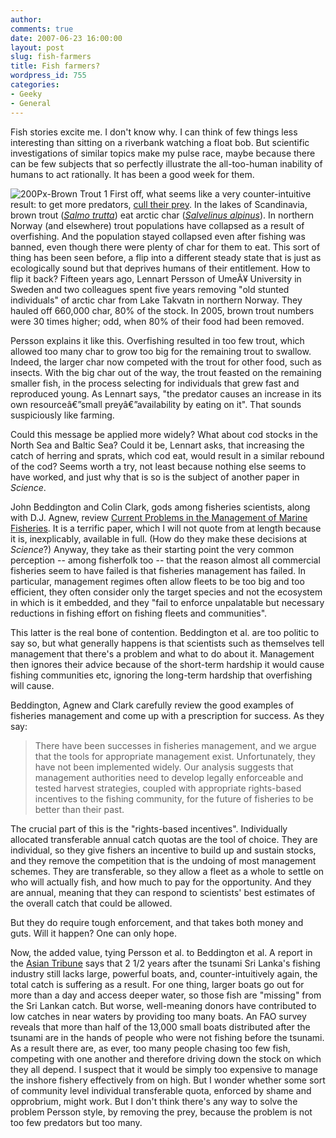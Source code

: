 ```yaml
---
author:
comments: true
date: 2007-06-23 16:00:00
layout: post
slug: fish-farmers
title: Fish farmers?
wordpress_id: 755
categories:
- Geeky
- General
---
```


Fish stories excite me. I don't know why. I can think of few things less interesting than sitting on a riverbank watching a float bob. But scientific investigations of similar topics make my pulse race, maybe because there can be few subjects that so perfectly illustrate the all-too-human inability of humans to act rationally. It has been a good week for them.

![200Px-Brown Trout 1](http://jeremycherfas.net/uploads/200px-Brown_trout_1.jpg) First off, what seems like a very counter-intuitive result: to get more predators, [cull their prey](http://www.sciencemag.org/cgi/content/short/316/5832/1743). In the lakes of Scandinavia, brown trout (_[Salmo trutta](http://en.wikipedia.org/wiki/Brown_trout)_) eat arctic char (_[Salvelinus alpinus](http://en.wikipedia.org/wiki/Arctic_char)_). In northern Norway (and elsewhere) trout populations have collapsed as a result of overfishing. And the population stayed collapsed even after fishing was banned, even though there were plenty of char for them to eat. This sort of thing has been seen before, a flip into a different steady state that is just as ecologically sound but that deprives humans of their entitlement. How to flip it back?  Fifteen years ago, Lennart Persson of UmeÃ¥ University in Sweden and two colleagues spent five years removing "old stunted individuals" of arctic char from Lake Takvatn in northern Norway. They hauled off 660,000 char, 80% of the stock. In 2005, brown trout numbers were 30 times higher; odd, when 80% of their food had been removed.

Persson explains it like this. Overfishing resulted in too few trout, which allowed too many char to grow too big for the remaining trout to swallow. Indeed, the larger char now competed with the trout for other food, such as insects. With the big char out of the way, the trout feasted on the remaining smaller fish, in the process selecting for individuals that grew fast and reproduced young. As Lennart says, "the predator causes an increase in its own resourceâ€”small preyâ€”availability by eating on it". That sounds suspiciously like farming.

Could this message be applied more widely? What about cod stocks in the North Sea and Baltic Sea?  Could it be, Lennart asks, that increasing the catch of herring and sprats, which cod eat, would result in a similar rebound of the cod? Seems worth a try, not least because nothing else seems to have worked, and just why that is so is the subject of another paper in _Science_.

John Beddington and Colin Clark, gods among fisheries scientists, along with D.J. Agnew, review [Current Problems in the Management of Marine Fisheries](http://www.sciencemag.org/cgi/content/full/316/5832/1713). It is a terrific paper, which I will not quote from at length because it is, inexplicably, available in full. (How do they make these decisions at _Science_?) Anyway, they take as their starting point the very common perception -- among fisherfolk too -- that the reason almost all commercial fisheries seem to have failed is that fisheries management has failed. In particular, management regimes often allow fleets to be too big and too efficient, they often consider only the target species and not the ecosystem in which is it embedded, and they "fail to enforce unpalatable but necessary reductions in fishing effort on fishing fleets and communities".

This latter is the real bone of contention. Beddington et al. are too politic to say so, but what generally happens is that scientists such as themselves tell management that there's a problem and what to do about it. Management then ignores their advice because of the short-term hardship it would cause fishing communities etc, ignoring the long-term hardship that overfishing will cause.

Beddington, Agnew and Clark carefully review the good examples of fisheries management and come up with a prescription for success. As they say:

> There have been successes in fisheries management, and we argue that the tools for appropriate management exist. Unfortunately, they have not been implemented widely. Our analysis suggests that management authorities need to develop legally enforceable and tested harvest strategies, coupled with appropriate rights-based incentives to the fishing community, for the future of fisheries to be better than their past.

The crucial part of this is the "rights-based incentives". Individually allocated transferable annual catch quotas are the tool of choice. They are individual, so they give fishers an incentive to build up and sustain stocks, and they remove the competition that is the undoing of most management schemes. They are transferable, so they allow a fleet as a whole to settle on who will actually fish, and how much to pay for the opportunity. And they are annual, meaning that they can respond to scientists' best estimates of the overall catch that could be allowed.

But they do require tough enforcement, and that takes both money and guts. Will it happen? One can only hope.

Now, the added value, tying Persson et al. to Beddington et al. A report in the [Asian Tribune](http://www.asiantribune.com/index.php?q=node/6242) says that 2 1/2 years after the tsunami Sri Lanka's fishing industry still lacks large, powerful boats, and, counter-intuitively again, the total catch is suffering as a result. For one thing, larger boats go out for more than a day and access deeper water, so those fish are "missing" from the Sri Lankan catch. But worse, well-meaning donors have contributed to low catches in near waters by providing too many boats. An FAO survey reveals that more than half of the 13,000 small boats distributed after the tsunami are in the hands of people who were not fishing before the tsunami. As a result there are, as ever, too many people chasing too few fish, competing with one another and therefore driving down the stock on which they all depend. I suspect that it would be simply too expensive to manage the inshore fishery effectively from on high. But I wonder whether some sort of community level individual transferable quota, enforced by shame and opprobrium, might work. But I don't think there's any way to solve the problem Persson style, by removing the prey, because the problem is not too few predators but too many.
